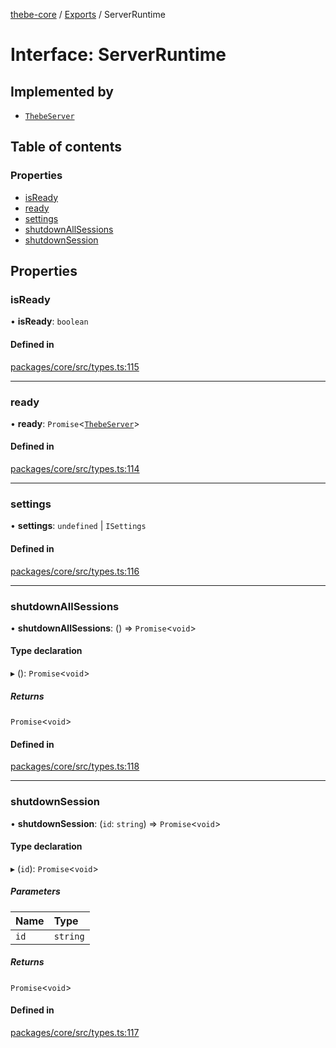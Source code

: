 [thebe-core](../README.md) / [Exports](../modules.md) / ServerRuntime

# Interface: ServerRuntime

## Implemented by

- [`ThebeServer`](../classes/ThebeServer.md)

## Table of contents

### Properties

- [isReady](ServerRuntime.md#isready)
- [ready](ServerRuntime.md#ready)
- [settings](ServerRuntime.md#settings)
- [shutdownAllSessions](ServerRuntime.md#shutdownallsessions)
- [shutdownSession](ServerRuntime.md#shutdownsession)

## Properties

### isReady

• **isReady**: `boolean`

#### Defined in

[packages/core/src/types.ts:115](https://github.com/executablebooks/thebe/blob/807ffe4/packages/core/src/types.ts#L115)

___

### ready

• **ready**: `Promise`<[`ThebeServer`](../classes/ThebeServer.md)\>

#### Defined in

[packages/core/src/types.ts:114](https://github.com/executablebooks/thebe/blob/807ffe4/packages/core/src/types.ts#L114)

___

### settings

• **settings**: `undefined` \| `ISettings`

#### Defined in

[packages/core/src/types.ts:116](https://github.com/executablebooks/thebe/blob/807ffe4/packages/core/src/types.ts#L116)

___

### shutdownAllSessions

• **shutdownAllSessions**: () => `Promise`<`void`\>

#### Type declaration

▸ (): `Promise`<`void`\>

##### Returns

`Promise`<`void`\>

#### Defined in

[packages/core/src/types.ts:118](https://github.com/executablebooks/thebe/blob/807ffe4/packages/core/src/types.ts#L118)

___

### shutdownSession

• **shutdownSession**: (`id`: `string`) => `Promise`<`void`\>

#### Type declaration

▸ (`id`): `Promise`<`void`\>

##### Parameters

| Name | Type |
| :------ | :------ |
| `id` | `string` |

##### Returns

`Promise`<`void`\>

#### Defined in

[packages/core/src/types.ts:117](https://github.com/executablebooks/thebe/blob/807ffe4/packages/core/src/types.ts#L117)
